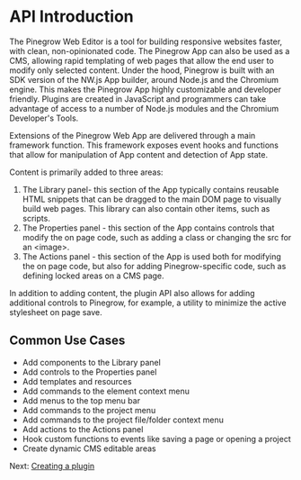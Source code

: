 # API Introduction
The Pinegrow Web Editor is a tool for building responsive websites faster, with clean, non-opinionated code. The Pinegrow App can also be used as a CMS, allowing rapid templating of web pages that allow the end user to modify only selected content. Under the hood, Pinegrow is built with an SDK version of the NW.js App builder, around Node.js and the Chromium engine. This makes the Pinegrow App highly customizable and developer friendly. Plugins are created in JavaScript and programmers can take advantage of access to a number of Node.js modules and the Chromium Developer's Tools.

Extensions of the Pinegrow Web App are delivered through a main framework function. This framework exposes event hooks and functions that allow for manipulation of App content and detection of App state.  

Content is primarily added to three areas:  

1) The Library panel- this section of the App typically contains reusable HTML snippets that can be dragged to the main DOM page to visually build web pages. This library can also contain other items, such as scripts.  
2) The Properties panel - this section of the App contains controls that modify the on page code, such as adding a class or changing the src for an \<image>.  
3) The Actions panel - this section of the App is used both for modifying the on page code, but also for adding Pinegrow-specific code, such as defining locked areas on a CMS page.

In addition to adding content, the plugin API also allows for adding additional controls to Pinegrow, for example, a utility to minimize the active stylesheet on page save.

## Common Use Cases  
  * Add components to the Library panel
  * Add controls to the Properties panel
  * Add templates and resources
  * Add commands to the element context menu
  * Add menus to the top menu bar
  * Add commands to the project menu
  * Add commands to the project file/folder context menu
  * Add actions to the Actions panel
  * Hook custom functions to events like saving a page or opening a project
  * Create dynamic CMS editable areas

Next: [Creating a plugin](Creating%20a%20plugin.md)
